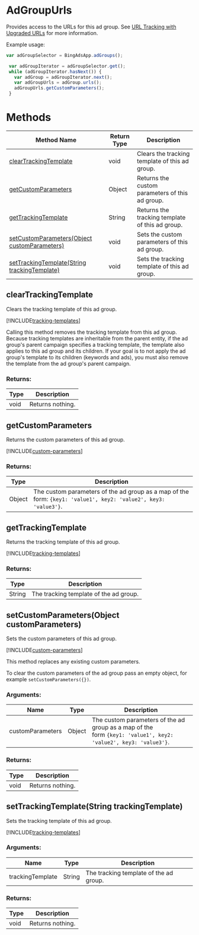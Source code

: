# AdGroupUrls
Provides access to the URLs for this ad group. See [URL Tracking with Upgraded URLs](/bingads/guides/url-tracking-upgraded-urls) for more information.

Example usage:
```javascript
var adGroupSelector = BingAdsApp.adGroups();

 var adGroupIterator = adGroupSelector.get();
 while (adGroupIterator.hasNext()) {
   var adGroup = adGroupIterator.next();
   var adGroupUrls = adGroup.urls();
   adGroupUrls.getCustomParameters();
 }
```

# Methods
|Method Name|Return Type|Description|
|-|-|-
[clearTrackingTemplate](#cleartrackingtemplate)|void|Clears the tracking template of this ad group.<br />
[getCustomParameters](#getcustomparameters)|Object|Returns the custom parameters of this ad group.
[getTrackingTemplate](#gettrackingtemplate)|String|Returns the tracking template of this ad group.<br />
[setCustomParameters(Object customParameters)](#setcustomparameters~object-customparameters~)|void|Sets the custom parameters of this ad group.<br />
[setTrackingTemplate(String trackingTemplate)](#settrackingtemplate~string-trackingtemplate~)|void|Sets the tracking template of this ad group.<br />

## <a name="cleartrackingtemplate"></a>clearTrackingTemplate
Clears the tracking template of this ad group.


[!INCLUDE[tracking-templates](../includes/tracking-templates.md)]

Calling this method removes the tracking template from this ad group. Because tracking templates are inheritable from the parent entity, if the ad group's parent campaign specifies a tracking template, the template also applies to this ad group and its children. If your goal is to not apply the ad group's template to its children (keywords and ads), you must also remove the template from the ad group's parent campaign.

### Returns:
|Type|Description|
|-|-
void|Returns nothing.

## <a name="getcustomparameters"></a>getCustomParameters
Returns the custom parameters of this ad group.

[!INCLUDE[custom-parameters](../includes/custom-parameters.md)]
### Returns:
|Type|Description|
|-|-
Object|The custom parameters of the ad group as a map of the form: `{key1: 'value1', key2: 'value2', key3: 'value3'}`.

## <a name="gettrackingtemplate"></a>getTrackingTemplate
Returns the tracking template of this ad group.


[!INCLUDE[tracking-templates](../includes/tracking-templates.md)]
### Returns:
|Type|Description|
|-|-
String|The tracking template of the ad group.

## <a name="setcustomparameters~object-customparameters~"></a>setCustomParameters(Object customParameters)
Sets the custom parameters of this ad group.


[!INCLUDE[custom-parameters](../includes/custom-parameters.md)]

This method replaces any existing custom parameters.

To clear the custom parameters of the ad group pass an empty object, for example `setCustomParameters({})`.  
### Arguments:
|Name|Type|Description|
|-|-|-
customParameters|Object|The custom parameters of the ad group as a map of the<br />        form <code>{key1: 'value1', key2: 'value2', key3: 'value3'}</code>.
### Returns:
|Type|Description|
|-|-
void|Returns nothing.

## <a name="settrackingtemplate~string-trackingtemplate~"></a>setTrackingTemplate(String trackingTemplate)
Sets the tracking template of this ad group.


[!INCLUDE[tracking-templates](../includes/tracking-templates.md)]
### Arguments:
|Name|Type|Description|
|-|-|-
trackingTemplate|String|The tracking template of the ad group.
### Returns:
|Type|Description|
|-|-
void|Returns nothing.

